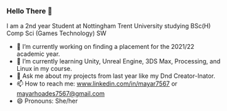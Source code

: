 ### Hello There 👋
I am a 2nd year Student at Nottingham Trent University studying BSc(H) Comp Sci (Games Technology) SW
- 🔭 I’m currently working on finding a placement for the 2021/22 academic year.
- 🌱 I’m currently learning Unity, Unreal Engine, 3DS Max, Processing, and Linux in my course.
- 💬 Ask me about my projects from last year like my Dnd Creator-Inator.
- 📫 How to reach me: www.linkedin.com/in/mayar7567 or mayarhoades7567@gmail.com
- 😄 Pronouns: She/her
        
<!--
**MayaR7567/MayaR7567** is a ✨ _special_ ✨ repository because its `README.md` (this file) appears on your GitHub profile.

Here are some ideas to get you started:

- 🔭 I’m currently working on ...
- 🌱 I’m currently learning ...
- 👯 I’m looking to collaborate on ...
- 🤔 I’m looking for help with ...
- 💬 Ask me about ...
- 📫 How to reach me: ...
- 😄 Pronouns: ...
- ⚡ Fun fact: ...
-->
